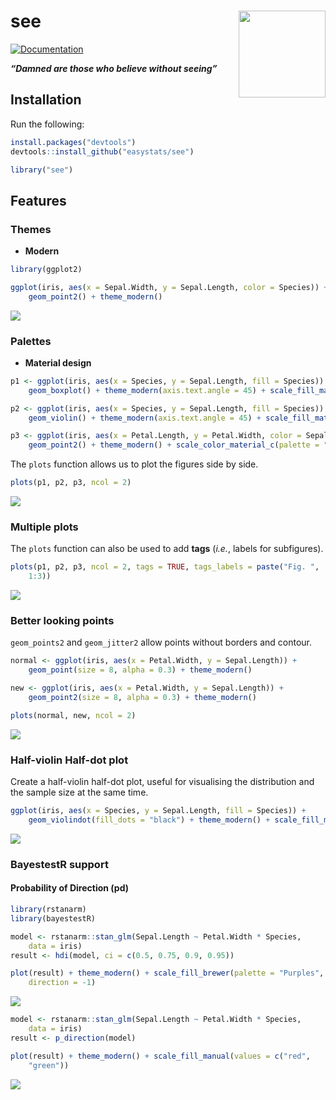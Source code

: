 
# see <img src='man/figures/logo.png' align="right" height="139" />

<!-- [![Build -->

<!-- Status](https://travis-ci.org/easystats/see.svg?branch=master)](https://travis-ci.org/easystats/see) -->

<!-- [![codecov](https://codecov.io/gh/easystats/see/branch/master/graph/badge.svg)](https://codecov.io/gh/easystats/see) -->

[![Documentation](https://img.shields.io/badge/documentation-see-orange.svg?colorB=E91E63)](https://easystats.github.io/see/)

***“Damned are those who believe without seeing”***

## Installation

Run the following:

``` r
install.packages("devtools")
devtools::install_github("easystats/see")
```

``` r
library("see")
```

## Features

### Themes

  - **Modern**

<!-- end list -->

``` r
library(ggplot2)

ggplot(iris, aes(x = Sepal.Width, y = Sepal.Length, color = Species)) + 
    geom_point2() + theme_modern()
```

![](man/figures/unnamed-chunk-4-1.png)<!-- -->

### Palettes

  - **Material design**

<!-- end list -->

``` r
p1 <- ggplot(iris, aes(x = Species, y = Sepal.Length, fill = Species)) + 
    geom_boxplot() + theme_modern(axis.text.angle = 45) + scale_fill_material_d()

p2 <- ggplot(iris, aes(x = Species, y = Sepal.Length, fill = Species)) + 
    geom_violin() + theme_modern(axis.text.angle = 45) + scale_fill_material_d(palette = "ice")

p3 <- ggplot(iris, aes(x = Petal.Length, y = Petal.Width, color = Sepal.Length)) + 
    geom_point2() + theme_modern() + scale_color_material_c(palette = "rainbow")
```

The `plots` function allows us to plot the figures side by side.

``` r
plots(p1, p2, p3, ncol = 2)
```

![](man/figures/unnamed-chunk-6-1.png)<!-- -->

### Multiple plots

The `plots` function can also be used to add **tags** (*i.e.*, labels
for subfigures).

``` r
plots(p1, p2, p3, ncol = 2, tags = TRUE, tags_labels = paste("Fig. ", 
    1:3))
```

![](man/figures/unnamed-chunk-7-1.png)<!-- -->

### Better looking points

`geom_points2` and `geom_jitter2` allow points without borders and
contour.

``` r
normal <- ggplot(iris, aes(x = Petal.Width, y = Sepal.Length)) + 
    geom_point(size = 8, alpha = 0.3) + theme_modern()

new <- ggplot(iris, aes(x = Petal.Width, y = Sepal.Length)) + 
    geom_point2(size = 8, alpha = 0.3) + theme_modern()

plots(normal, new, ncol = 2)
```

![](man/figures/unnamed-chunk-8-1.png)<!-- -->

### Half-violin Half-dot plot

Create a half-violin half-dot plot, useful for visualising the
distribution and the sample size at the same time.

``` r
ggplot(iris, aes(x = Species, y = Sepal.Length, fill = Species)) + 
    geom_violindot(fill_dots = "black") + theme_modern() + scale_fill_material_d()
```

![](man/figures/unnamed-chunk-9-1.png)<!-- -->

### BayestestR support

#### Probability of Direction (pd)

``` r
library(rstanarm)
library(bayestestR)

model <- rstanarm::stan_glm(Sepal.Length ~ Petal.Width * Species, 
    data = iris)
result <- hdi(model, ci = c(0.5, 0.75, 0.9, 0.95))

plot(result) + theme_modern() + scale_fill_brewer(palette = "Purples", 
    direction = -1)
```

![](man/figures/unnamed-chunk-11-1.png)<!-- -->

``` r
model <- rstanarm::stan_glm(Sepal.Length ~ Petal.Width * Species, 
    data = iris)
result <- p_direction(model)

plot(result) + theme_modern() + scale_fill_manual(values = c("red", 
    "green"))
```

![](man/figures/unnamed-chunk-13-1.png)<!-- -->
